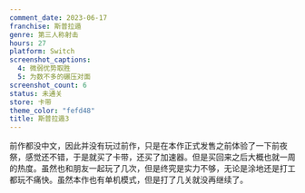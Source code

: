 ```yaml
---
comment_date: 2023-06-17
franchise: 斯普拉遁
genre: 第三人称射击
hours: 27
platform: Switch
screenshot_captions: 
  4: 微弱优势取胜
  5: 为数不多的碾压对面
screenshot_count: 6
status: 未通关
store: 卡带
theme_color: "fefd48"
title: 斯普拉遁3
---
```

前作都没中文，因此并没有玩过前作，只是在本作正式发售之前体验了一下前夜祭，感觉还不错，于是就买了卡带，还买了加速器。但是买回来之后大概也就一周的热度。虽然也和朋友一起玩了几次，但是终究是实力不够，无论是涂地还是打工都玩不痛快。虽然本作也有单机模式，但是打了几关就没再继续了。